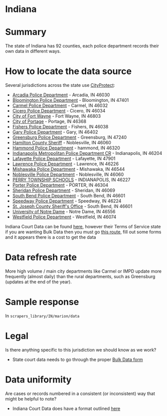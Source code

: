 # Indiana

# Summary
The state of Indiana has 92 counties, each police department records their own data in different ways.

# How to locate the data source
Several jurisdictions across the state use [CityProtect](htttps://cityprotect.com):
* [Arcadia Police Department](https://cityprotect.com/agency/973eace0-866d-4f1f-99f8-af1922414682) - Arcadia, IN 46030
* [Bloomington Police Department](https://cityprotect.com/agency/8f17da7e-0c1e-4218-82b0-4eb80d912537) - Bloomington, IN 47401
* [Carmel Police Department](https://cityprotect.com/agency/carmelpd) - Carmel, IN 46032
* [Cicero Police Department](https://cityprotect.com/agency/cc0d9a3d-50b2-4424-ae25-5699ba6eaff9) - Cicero, IN 46034
* [City of Fort Wayne](https://cityprotect.com/agency/None) - Fort Wayne, IN 46803
* [City of Portage](https://cityprotect.com/agency/5387f5c1-9c77-43c3-9601-f1ea47c9ff46) - Portage, IN 46368
* [Fishers Police Department](https://cityprotect.com/agency/70d8655a-838f-466e-8451-9d21177cbd04) - Fishers, IN 46038
* [Gary Police Department](https://cityprotect.com/agency/8cf90c1f-1a56-4c65-936f-7cc642d19167) - Gary, IN 46402
* [Greensburg Police Department](https://cityprotect.com/agency/f58da0db-3507-453b-ba88-7f410bc30953) - Greensburg, IN 47240
* [Hamilton County Sheriff](https://cityprotect.com/agency/a6e1d369-e503-4c21-bf7e-701e3d3ff4eb) - Noblesville, IN 46060
* [Hammond Police Department](https://cityprotect.com/agency/4965c497-6cb1-4272-90e7-ac8c93d5b6b4) - hammond, IN 46320
* [Indianapolis Metropolitan Police Department CR](https://cityprotect.com/agency/impd) - Indianapolis, IN 46204
* [Lafayette Police Department](https://cityprotect.com/agency/lafayetteinpd) - Lafayette, IN 47901
* [Lawrence Police Department](https://cityprotect.com/agency/lpd) - Lawrence, IN 46226
* [Mishawaka Police Department](https://cityprotect.com/agency/mpd) - Mishawaka, IN 46544
* [Noblesville Police Department](https://cityprotect.com/agency/3c31bbe9-e43b-4c94-8acc-5e3751947aa7) - Noblesville, IN 46060
* [PERRY TOWNSHIP SCHOOLS](https://cityprotect.com/agency/perryschools) - INDIANAPOLIS, IN 46227
* [Porter Police Department](https://cityprotect.com/agency/13a39ccb-b1e7-465f-8cb7-4d8215ef2ec6) - PORTER, IN 46304
* [Sheridan Police Department](https://cityprotect.com/agency/9e5e11c7-c241-4e87-b7fc-3a69182023c2) - Sheridan, IN 46069
* [South Bend Police Department](https://cityprotect.com/agency/eae7fee6-b5eb-41ca-87d7-bdd80571540d) - South Bend, IN 46601
* [Speedway Police Department](https://cityprotect.com/agency/speedwayin) - Speedway, IN 46224
* [St. Joseph County Sheriff's Office](https://cityprotect.com/agency/c931d802-53ab-4975-867c-f2cfc3dc3b77) - South Bend, IN 46601
* [University of Notre Dame](https://cityprotect.com/agency/e665fc3a-f933-4446-a3fa-3fe45baf35d7) - Notre Dame, IN 46556
* [Westfield Police Department](https://cityprotect.com/agency/7cc4f8d1-96b8-4d8d-b511-e3ef59c02493) - Westfield, IN 46074

Indiana Court Data can be found [here](https://public.courts.in.gov/home/portal), however their Terms of Service state if you are wanting Bulk Data then you must go [this route](https://www.in.gov/courts/iocs/statistics/bulk-data/), fill out some forms and it appears there is a cost to get the data

# Data refresh rate
More high volume / main city departments like Carmel or IMPD update more frequently (almost daily) than the rural departments, such as Greensburg (updates at the end of the year).

# Sample response
In `scrapers_library/IN/marion/data`

# Legal
Is there anything specific to this jurisdiction we should know as we work?
 - State court data needs to go through the proper [Bulk Data form](https://www.in.gov/courts/iocs/statistics/bulk-data/)

# Data uniformity
Are cases or records numbered in a consistent (or inconsistent) way that might be helpful to note?
 - Indiana Court Data does have a format outlined [here](https://www.in.gov/courts/rules/admin/index.html#_Toc60037232)
